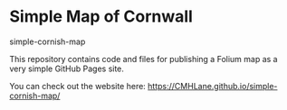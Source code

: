 # Simple Map of Cornwall

simple-cornish-map

This repository contains code and files for publishing a Folium map as a very simple GitHub Pages site.

You can check out the website here: https://CMHLane.github.io/simple-cornish-map/
